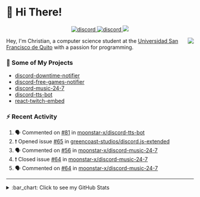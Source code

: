 # :wave: Hi There!

<p align="center">
  <a href="https://discord.gg/mhj3Zsv">
    <img alt="discord" src="https://img.shields.io/discord/730998659008823296.svg?label=&logo=discord&logoColor=ffffff&color=7389D8&labelColor=6A7EC2"/>
  </a>
  <a href="https://twitter.com/moonstar_x99">
    <img alt="discord" src="https://img.shields.io/twitter/follow/moonstar_x99?label=Follow%20Me%21&style=social"/>
  </a>
  <a href="https://badges.pufler.dev">
    <img src="https://badges.pufler.dev/visits/moonstar-x/moonstar-x?style=flat&logo=github">
  </a>
</p>

<img align="right" src="https://media.tenor.com/images/cb8fb20986aac7eef75c8ce6bc3997c0/tenor.gif" />

Hey, I'm Christian, a computer science student at the [Universidad San Francisco de Quito](http://www.usfq.edu.ec/Paginas/Inicio.aspx) with a passion for programming.

### :rocket: Some of My Projects

* [discord-downtime-notifier](https://github.com/moonstar-x/discord-downtime-notifier)
* [discord-free-games-notifier](https://github.com/moonstar-x/discord-free-games-notifier)
* [discord-music-24-7](https://github.com/moonstar-x/discord-music-24-7)
* [discord-tts-bot](https://github.com/moonstar-x/discord-tts-bot)
* [react-twitch-embed](https://github.com/moonstar-x/react-twitch-embed)

### :zap: Recent Activity

<!--START_SECTION:activity-->
1. 🗣 Commented on [#81](https://github.com/moonstar-x/discord-tts-bot/issues/81) in [moonstar-x/discord-tts-bot](https://github.com/moonstar-x/discord-tts-bot)
2. ❗️ Opened issue [#65](https://github.com/greencoast-studios/discord.js-extended/issues/65) in [greencoast-studios/discord.js-extended](https://github.com/greencoast-studios/discord.js-extended)
3. 🗣 Commented on [#56](https://github.com/moonstar-x/discord-music-24-7/issues/56) in [moonstar-x/discord-music-24-7](https://github.com/moonstar-x/discord-music-24-7)
4. ❗️ Closed issue [#64](https://github.com/moonstar-x/discord-music-24-7/issues/64) in [moonstar-x/discord-music-24-7](https://github.com/moonstar-x/discord-music-24-7)
5. 🗣 Commented on [#64](https://github.com/moonstar-x/discord-music-24-7/issues/64) in [moonstar-x/discord-music-24-7](https://github.com/moonstar-x/discord-music-24-7)
<!--END_SECTION:activity-->

---

<details>
  <summary>
    :bar_chart: Click to see my GitHub Stats
  </summary>
  <p align="center">
    <br>
    <img alt="GitHub Stats" src="https://github-readme-stats.vercel.app/api?username=moonstar-x&count_private=true&show_icons=true&theme=dracula" />
    <br>
    <img alt="GitHub Top Languages" src="https://github-readme-stats.vercel.app/api/top-langs/?username=moonstar-x&layout=compact&theme=dracula" />
  </p>
</details>
